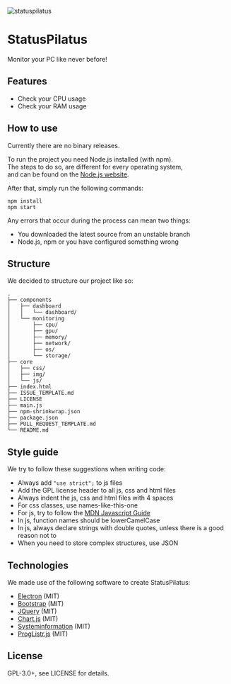 ![statuspilatus](https://avatars1.githubusercontent.com/u/32306556)

# StatusPilatus

Monitor your PC like never before!

## Features

- Check your CPU usage
- Check your RAM usage

## How to use

Currently there are no binary releases.

To run the project you need Node.js installed (with npm).  
The steps to do so, are different for every operating system,  
and can be found on the [Node.js website](https://nodejs.org/en/).

After that, simply run the following commands:

```
npm install
npm start
```

Any errors that occur during the process can mean two things:

* You downloaded the latest source from an unstable branch
* Node.js, npm or you have configured something wrong

## Structure

We decided to structure our project like so:
```
.
├── components
│   ├── dashboard
│   │   └── dashboard/
│   └── monitoring
│       ├── cpu/
│       ├── gpu/
│       ├── memory/
│       ├── network/
│       ├── os/
│       └── storage/
├── core
│   ├── css/
│   ├── img/
│   └── js/
├── index.html
├── ISSUE_TEMPLATE.md
├── LICENSE
├── main.js
├── npm-shrinkwrap.json
├── package.json
├── PULL_REQUEST_TEMPLATE.md
└── README.md

```

## Style guide

We try to follow these suggestions when writing code:

* Always add `"use strict";` to js files
* Add the GPL license header to all js, css and html files
* Always indent the js, css and html files with 4 spaces
* For css classes, use names-like-this-one
* For js, try to follow the [MDN Javascript Guide](https://developer.mozilla.org/en-US/docs/Web/JavaScript/Guide)
* In js, function names should be lowerCamelCase
* In js, always declare strings with double quotes, unless there is a good reason not to
* When you need to store complex structures, use JSON

## Technologies

We made use of the following software to create StatusPilatus:

* [Electron](https://github.com/electron/electron) (MIT)
* [Bootstrap](https://github.com/twbs/bootstrap) (MIT)
* [JQuery](https://github.com/jquery/jquery) (MIT)
* [Chart.js](https://github.com/chartjs/Chart.js) (MIT)
* [Systeminformation](https://github.com/sebhildebrandt/systeminformation) (MIT)
* [ProgListr.js](https://github.com/fabiaant/ProgListr.js) (MIT)

## License

GPL-3.0+, see LICENSE for details.
